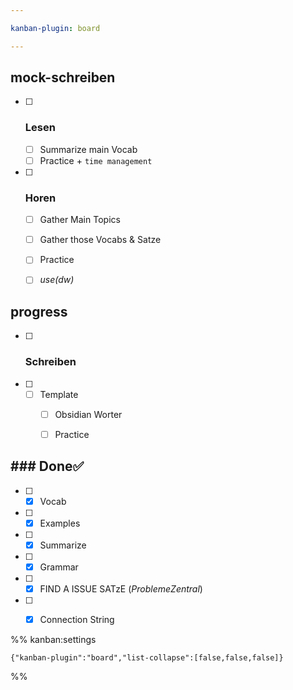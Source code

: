 ```yaml
---

kanban-plugin: board

---
```


## mock-schreiben

- [ ] ### Lesen
	- [ ] Summarize main Vocab
	- [ ] Practice + `time management`
- [ ] ### Horen
	- [ ] Gather Main Topics
	- [ ] Gather those Vocabs & Satze
	- [ ] Practice
	- [ ] *use(dw)*


## progress

- [ ] ### Schreiben
- [ ] - [ ] Template
	- [ ] Obsidian Worter
	- [ ] Practice


## ### Done✅

- [ ] - [x] Vocab
- [ ] - [x] Examples
- [ ] - [x] Summarize
- [ ] - [x] Grammar
- [ ] - [x] FIND A ISSUE SATzE (*ProblemeZentral*)
- [ ] - [x] Connection String




%% kanban:settings
```
{"kanban-plugin":"board","list-collapse":[false,false,false]}
```
%%